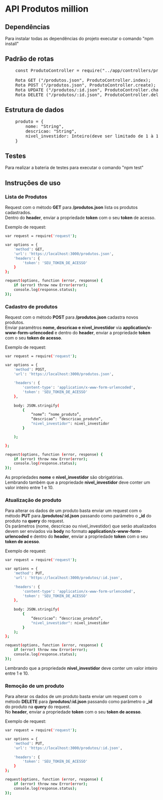 # API Produtos million

## Dependências

Para instalar todas as dependências do projeto executar o comando "npm install"

## Padrão de rotas
<pre>
	const ProdutoController = require("../app/controllers/produtos_controller");
	
	Rota GET ("/produtos.json", ProdutoController.index);
	Rota POST ("/produtos.json", ProdutoController.create);
	Rota UPDATE ("/produtos/:id.json", ProdutoController.change);
	Rota DELETE ("/produtos/:id.json", ProdutoController.delete);
</pre>

## Estrutura de dados
<pre>
	produto = {
		nome: "String",
		descricao: "String",
		nivel_investidor: Inteiro(deve ser limitado de 1 à 10)
	}
</pre>

## Testes

Para realizar a bateria de testes para executar o comando "npm test"

## Instruções de uso

### Lista de Produtos
Request com o método **GET** para **/produtos.json** lista os produtos cadastrados.  
Dentro do **header**, enviar a propriedade **token** com o seu **token** de acesso.

Exemplo de  request:

```sh
var request = require('request');

var options = {
	'method': GET,
	'url': 'https://localhost:3000/produtos.json',
	'headers': {
		'token': 'SEU_TOKEN_DE_ACESSO'
	}
};

request(options, function (error, response) {
	if (error) throw new Error(error);
	console.log(response.status);
});
```


### Cadastro de produtos

Request com o método **POST** para **/produtos.json** cadastra novos produtos.  
Enviar paramêtros **nome, descricao e nivel_investidor** via **application/x-www-form-urlencoded** e dentro do **header**, enviar a propriedade **token** com o seu **token de acesso**.

Exemplo de request:

```sh
var request = require('request');

var options = {
	'method': POST,
	'url': 'https://localhost:3000/produtos.json',
	
	'headers': {
		'content-type': 'application/x-www-form-urlencoded',
		'token': 'SEU_TOKEN_DE_ACESSO'
	},
	
	body: JSON.stringify(
		{
			“nome”: “nome_produto”,
			“descricao”: “descricao_produto”,
			"nivel_investidor": nivel_investidor
		}

	);

};

request(options, function (error, response) {
	if (error) throw new Error(error);
	console.log(response.status);
});
```

As propriedades **nome** e **nivel_investidor** são obrigatórias.  
Lembrando também que a propriedade **nivel_investidor** deve conter um valor inteiro entre 1 e 10.

### Atualização de produto

Para alterar os dados de um produto  basta enviar um request com o método **PUT** para **/produtos/:id.json** passando como parâmetro o **_id** do produto na **query** do request.  
Os parâmetros (nome, descricao ou nivel_investidor) que serão atualizados devem ser enviados via **body** no formato **application/x-www-form-urlencoded** e dentro do **header**, enviar a propriedade **token** com o seu **token de acesso**.

Exemplo de request:

```sh
var request = require('request');

var options = {
	'method': PUT,
	'url': 'https://localhost:3000/produtos/:id.json',
	
	'headers': {
		'content-type': 'application/x-www-form-urlencoded',
		'token': 'SEU_TOKEN_DE_ACESSO'
	},
	
	body: JSON.stringify(
		{
			“descricao”: “descricao_produto”,
			"nivel_investidor": nivel_investidor
		}
	);
};

request(options, function (error, response) {
	if (error) throw new Error(error);
	console.log(response.status);
});
```

Lembrando que a propriedade **nivel_investidor** deve conter um valor inteiro entre 1 e 10.

### Remoção de um produto

Para alterar os dados de um produto  basta enviar um request com o método **DELETE** para **/produtos/:id.json** passando como parâmetro o **_id** do produto na **query** do request.  
No **header**, enviar a propriedade **token** com o seu **token de acesso**.

Exemplo de request:

```sh
var request = require('request');

var options = {
	'method': PUT,
	'url': 'https://localhost:3000/produtos/:id.json',
	
	'headers': {
		'token': 'SEU_TOKEN_DE_ACESSO'
	}
};

request(options, function (error, response) {
	if (error) throw new Error(error);
	console.log(response.status);
});
```